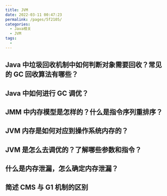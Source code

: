 ```yaml
---
title: JVM
date: 2022-03-11 00:47:23
permalink: /pages/5f2105/
categories:
  - Java相关
  - JVM
tags:
  - 
---
```

## Java 中垃圾回收机制中如何判断对象需要回收？常见的 GC 回收算法有哪些？
## Java 中如何进行 GC 调优？
## JMM 中内存模型是怎样的？什么是指令序列重排序？
## JVM 内存是如何对应到操作系统内存的？
## JVM 是怎么去调优的？了解哪些参数和指令？
## 什么是内存泄漏，怎么确定内存泄漏？
## 简述 CMS 与 G1 机制的区别